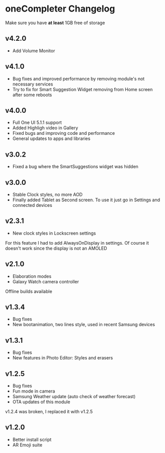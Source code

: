 
# oneCompleter Changelog

Make sure you have **at least** 1GB free of storage

## v4.2.0
- Add Volume Monitor

## v4.1.0
- Bug fixes and improved performance by removing module's not necessary services
- Try to fix for Smart Suggestion Widget removing from Home screen after some reboots

## v4.0.0
- Full One UI 5.1.1 support
- Added Highligh video in Gallery
- Fixed bugs and improving code and performance
- General updates to apps and libraries

## v3.0.2
- Fixed a bug where the SmartSuggestions widget was hidden

## v3.0.0
- Stable Clock styles, no more AOD
- Finally added Tablet as Second screen. To use it just go in Settings and connected devices

## v2.3.1
- New clock styles in Lockscreen settings 

For this feature I had to add AlwaysOnDisplay in settings. Of course it doesn't work since the display is not an AMOLED

## v2.1.0
- Elaboration modes
- Galaxy Watch camera controller

Offline builds available

## v1.3.4
- Bug fixes
- New bootanimation, two lines style, used in recent Samsung devices

## v1.3.1
- Bug fixes
- New features in Photo Editor: Styles and erasers

## v1.2.5
- Bug fixes
- Fun mode in camera
- Samsung Weather update (auto check of weather forecast)
- OTA updates of this module

v1.2.4 was broken, I replaced it with v1.2.5

## v1.2.0
- Better install script
- AR Emoji suite

